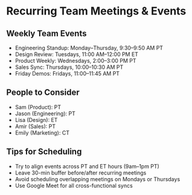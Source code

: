 # Recurring Team Meetings & Events

## Weekly Team Events

- Engineering Standup: Monday–Thursday, 9:30–9:50 AM PT  
- Design Review: Tuesdays, 11:00 AM–12:00 PM ET  
- Product Weekly: Wednesdays, 2:00–3:00 PM PT  
- Sales Sync: Thursdays, 10:00–10:30 AM PT  
- Friday Demos: Fridays, 11:00–11:45 AM PT

## People to Consider

- Sam (Product): PT  
- Jason (Engineering): PT  
- Lisa (Design): ET  
- Amir (Sales): PT  
- Emily (Marketing): CT

## Tips for Scheduling

- Try to align events across PT and ET hours (9am–1pm PT)  
- Leave 30-min buffer before/after recurring meetings  
- Avoid scheduling overlapping meetings on Mondays or Thursdays  
- Use Google Meet for all cross-functional syncs
